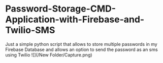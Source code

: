 # Password-Storage-CMD-Application-with-Firebase-and-Twilio-SMS
Just a simple python script that allows to store multiple passwords in my Firebase Database and allows an option to send the password as an sms using Twilio
![](/New Folder/Capture.png)
